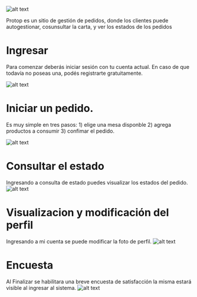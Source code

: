 ![alt text](https://firebasestorage.googleapis.com/v0/b/prontopcomanda.appspot.com/o/encabezado.png?alt=media&token=5a7fbc88-f01f-44d0-82fd-c268f6eccb21)

  Protop es un sitio de gestión de pedidos, donde los clientes puede autogestionar, cosunsultar la carta, y ver los estados de los pedidos

 # Ingresar
Para comenzar deberás iniciar sesión con tu cuenta actual. En caso de que todavía no poseas una, podés registrarte gratuitamente.
  
  ![alt text](https://firebasestorage.googleapis.com/v0/b/prontopcomanda.appspot.com/o/login.png?alt=media&token=6d2f0670-915f-40be-99fb-d4f228001a11)
  
  # Iniciar un pedido.
  Es muy simple en tres pasos: 1) elige una mesa disponble 2) agrega productos a consumir 3) confimar el pedido.
  
  ![alt text]( https://firebasestorage.googleapis.com/v0/b/prontopcomanda.appspot.com/o/iniciar.png?alt=media&token=1ee7eb23-e4c3-4517-bf24-2ff1999f2251)
  
# Consultar el estado

Ingresando a consulta de estado puedes visualizar los estados del pedido.
 ![alt text](https://firebasestorage.googleapis.com/v0/b/prontopcomanda.appspot.com/o/estado_i.png?alt=media&token=db734d44-693b-403a-9b74-166e642755f0)

# Visualizacion y modificación del perfil

Ingresando a mi cuenta se puede modificar la foto de  perfil.
 ![alt text](https://firebasestorage.googleapis.com/v0/b/prontopcomanda.appspot.com/o/perfil.png?alt=media&token=4947eed5-3bcd-4d49-a1af-036d951ccbaa)

# Encuesta
Al Finalizar se habilitara una breve encuesta de satisfacción la misma estará visible al ingresar al sistema.
![alt text](https://firebasestorage.googleapis.com/v0/b/prontopcomanda.appspot.com/o/encuesta.png?alt=media&token=25eba071-ad34-43a5-b3c8-70e4de202229)

